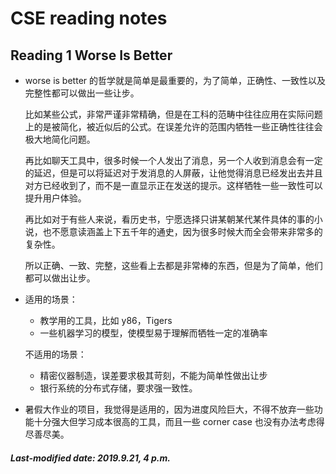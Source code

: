 # CSE reading notes

## Reading 1  Worse Is Better

+ worse is better 的哲学就是简单是最重要的，为了简单，正确性、一致性以及完整性都可以做出一些让步。

  比如某些公式，非常严谨非常精确，但是在工科的范畴中往往应用在实际问题上的是被简化，被近似后的公式。在误差允许的范围内牺牲一些正确性往往会极大地简化问题。

  再比如聊天工具中，很多时候一个人发出了消息，另一个人收到消息会有一定的延迟，但是可以将延迟对于发消息的人屏蔽，让他觉得消息已经发出去并且对方已经收到了，而不是一直显示正在发送的提示。这样牺牲一些一致性可以提升用户体验。

  再比如对于有些人来说，看历史书，宁愿选择只讲某朝某代某件具体的事的小说，也不愿意读涵盖上下五千年的通史，因为很多时候大而全会带来非常多的复杂性。

  所以正确、一致、完整，这些看上去都是非常棒的东西，但是为了简单，他们都可以做出让步。

+ 适用的场景：

  + 教学用的工具，比如 y86，Tigers
  + 一些机器学习的模型，使模型易于理解而牺牲一定的准确率

  不适用的场景：

  + 精密仪器制造，误差要求极其苛刻，不能为简单性做出让步
  + 银行系统的分布式存储，要求强一致性。

+ 暑假大作业的项目，我觉得是适用的，因为进度风险巨大，不得不放弃一些功能十分强大但学习成本很高的工具，而且一些 corner case 也没有办法考虑得尽善尽美。

##### Last-modified date: 2019.9.21, 4 p.m.